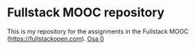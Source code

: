 # Fullstack MOOC repository

This is my repository for the assignments in the Fullstack MOOC (https://fullstackopen.com).
[Osa 0](https://github.com/esa-palosaari/MOOCfullstack/tree/master/osa0)
